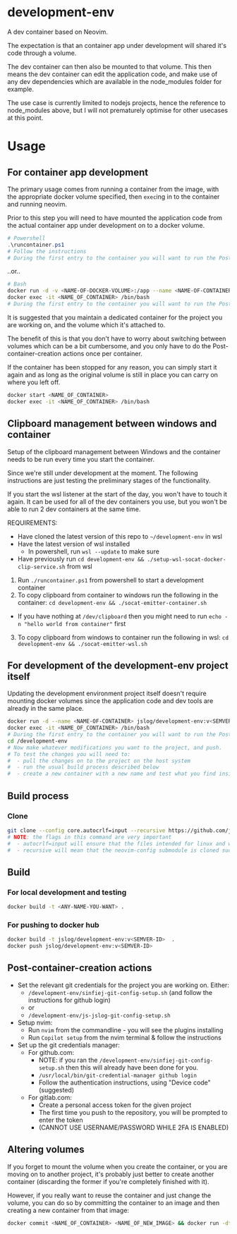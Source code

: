 # development-env

A dev container based on Neovim.

The expectation is that an container app under development will shared it's code through a volume.

The dev container can then also be mounted to that volume. This then means the dev container can edit the application code, and make use of any dev dependencies which are available in the node_modules folder for example.

The use case is currently limited to nodejs projects, hence the reference to node_modules above, but I will not prematurely optimise for other usecases at this point.

# Usage

## For container app development

The primary usage comes from running a container from the image, with the appropriate docker volume specified, then `exec`ing in to the container and running neovim.

Prior to this step you will need to have mounted the application code from the actual container app under development on to a docker volume.

```powershell
# Powershell
.\runcontainer.ps1
# Follow the instructions
# During the first entry to the container you will want to run the Post-container-creation actions described below
```

..or..

```bash
# Bash
docker run -d -v <NAME-OF-DOCKER-VOLUME>:/app --name <NAME-OF-CONTAINER> jslog/development-env:v<SEMVER-ID>
docker exec -it <NAME_OF_CONTAINER> /bin/bash
# During the first entry to the container you will want to run the Post-container-creation actions described below
```
It is suggested that you maintain a dedicated container for the project you are working on, and the volume which it's attached to.

The benefit of this is that you don't have to worry about switching between volumes which can be a bit cumbersome, and you only have to do the Post-container-creation actions once per container.

If the container has been stopped for any reason, you can simply start it again and as long as the original volume is still in place you can carry on where you left off.

```bash
docker start <NAME_OF_CONTAINER>
docker exec -it <NAME_OF_CONTAINER> /bin/bash
```

## Clipboard management between windows and container

Setup of the clipboard management between Windows and the container needs to be run every time you start the container.

Since we're still under development at the moment. The following instructions are just testing the preliminary stages of the functionality.

If you start the wsl listener at the start of the day, you won't have to touch it again. It can be used for all of the dev containers you use, but you won't be able to run 2 dev containers at the same time.


REQUIREMENTS:
- Have cloned the latest version of this repo to `~/development-env` in wsl
- Have the latest version of wsl installed
  - In powershell, run `wsl --update` to make sure
- Have previously run `cd development-env && ./setup-wsl-socat-docker-clip-service.sh` from wsl

1. Run `./runcontainer.ps1` from powershell to start a development container
2. To copy clipboard from container to windows run the following in the container: `cd development-env && ./socat-emitter-container.sh`
  - If you have nothing at `/dev/clipboard` then you might need to run `echo - n "hello world from container"` first
3. To copy clipboard from windows to container run the following in wsl: `cd development-env && ./socat-emitter-wsl.sh`

## For development of the development-env project itself

Updating the development environment project itself doesn't require mounting docker volumes since the application code and dev tools are already in the same place.

```bash
docker run -d --name <NAME-OF-CONTAINER> jslog/development-env:v<SEMVER-ID>
docker exec -it <NAME_OF_CONTAINER> /bin/bash
# During the first entry to the container you will want to run the Post-container-creation actions described below
cd /development-env
# Now make whatever modifications you want to the project, and push.
# To test the changes you will need to:
#  - pull the changes on to the project on the host system
#  - run the usual build process described below
#  - create a new container with a new name and test what you find inside
```

## Build process

### Clone

```bash
git clone --config core.autocrlf=input --recursive https://github.com/js-jslog/development-env.git
# NOTE: the flags in this command are very important
#  - autocrlf=input will ensure that the files intended for linux and windows contexts will have their intended line endings before being run / copied in to the container. We don't want linux files being cloned on to a Windows machine, having their line endings updated and then being copied as is in to the linux Docker image.
#  - recursive will mean that the neovim-config submodule is cloned successfully
```

## Build

### For local development and testing

```bash
docker build -t <ANY-NAME-YOU-WANT> .
```

### For pushing to docker hub

```bash
docker build -t jslog/development-env:v<SEMVER-ID>  .
docker push jslog/development-env:v<SEMVER-ID>
```

## Post-container-creation actions

- Set the relevant git credentials for the project you are working on. Either:
  - `/development-env/sinfiej-git-config-setup.sh` (and follow the instructions for github login)
  - or
  - `/development-env/js-jslog-git-config-setup.sh`
- Setup nvim:
  - Run `nvim` from the commandline - you will see the plugins installing
  - Run `Copilot setup` from the nvim terminal & follow the instructions
- Set up the git credentials manager:
  - For github.com:
    - NOTE: if you ran the `/development-env/sinfiej-git-config-setup.sh` then this will already have been done for you.
    - `/usr/local/bin/git-credential-manager github login`
    - Follow the authentication instructions, using "Device code" (suggested)
  - For gitlab.com:
    - Create a personal access token for the given project
    - The first time you push to the repository, you will be prompted to enter the token
    - (CANNOT USE USERNAME/PASSWORD WHILE 2FA IS ENABLED)

## Altering volumes

If you forget to mount the volume when you create the container, or you are moving on to another project, it's probably just better to create another container (discarding the former if you're completely finished with it).

However, if you really want to reuse the container and just change the volume, you can do so by committing the container to an image and then creating a new container from that image:

```bash
docker commit <NAME_OF_CONTAINER> <NAME_OF_NEW_IMAGE> && docker run -dti -v <NAME_OF_DOCKER_VOLUME>:<WORKDIR_OF_THE_CONTAINER> --name <NAME_OF_NEW_CONTAINER> <NAME_OF_NEW_IMAGE>"
```
